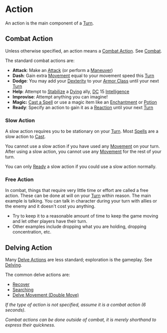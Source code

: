 # Action

An action is the main component of a [Turn](Turn.md).

## Combat Action

Unless otherwise specified, an action means a [Combat Action](#Combat%20Action). See [Combat](../Combat/Combat.md).

The standard combat actions are:

- **Attack**: Make an [Attack](../Combat/Attack.md) (or perform a [Maneuver](../Combat/Maneuver.md))
- **Dash**: Gain extra [Movement](../Combat/Movement.md) equal to your movement speed this [Turn](Turn.md)
- **Dodge**: You may add your [Dexterity](../../Player%20Characters/The%20Ability%20Scores/Dexterity.md) to your [Armor Class](../../Player%20Characters/Derived%20Statistics/Armor%20Class.md) until your next [Turn](Turn.md)
- **Help**: Attempt to [Stabilize](../Conditions/Stabilized.md) a [Dying](../Conditions/Dying.md) ally, [DC](DC.md) 15 [Intelligence](../../Player%20Characters/The%20Ability%20Scores/Intelligence.md)
- **Improvise**: Attempt anything you can imagine!
- **Magic:** [Cast a Spell](../../Magic/Spellcasting/Spellcasting.md) or use a magic item like an [Enchantment](../../Magic/Crafting/Enchanting/Enchantment%20Rules.md) or [Potion](../../Magic/Crafting/Alchemy/Potion%20Rules.md)
- **Ready**: Specify an action to gain it as a [Reaction](../Combat/Reaction.md) until your next [Turn](Turn.md)

### Slow Action

A slow action requires you to be stationary on your [Turn](Turn.md). Most [Spells](../../Magic/Spellcasting/Spells.md) are a slow action to [Cast](../../Magic/Spellcasting/Spellcasting.md).

You cannot use a slow action if you have used any [Movement](../Combat/Movement.md) on your turn. After using a slow action, you cannot use any [Movement](../Combat/Movement.md) for the rest of your turn.

You can only [Ready](../Combat/Reaction.md#Ready) a slow action if you could use a slow action normally.

### Free Action

In combat, things that require very little time or effort are called a free action. These can be done at will on your [Turn](Turn.md) within reason. The main example is talking. You can talk in character during your turn with allies or the enemy and it doesn't cost you anything.

- Try to keep it to a reasonable amount of time to keep the game moving and let other players have their turn.
- Other examples include dropping what you are holding, dropping concentration, etc.

## Delving Action

Many [Delve Actions](../Exploration/Delving.md#Primary%20Delve%20Actions) are less standard; exploration is the gameplay. See [Delving](../Exploration/Delving.md).

The common delve actions are:

- [Recover](../Exploration/Delving.md#Recover)
- [Searching](../Exploration/Delving.md#Searching)
- [Delve Movement (Double Move)](../Exploration/Delving.md#Delve%20Movement)

*If the type of action is not specified, assume it is a combat action (6 seconds).*

*Combat actions can be done outside of combat, it is merely shorthand to express their quickness.*
